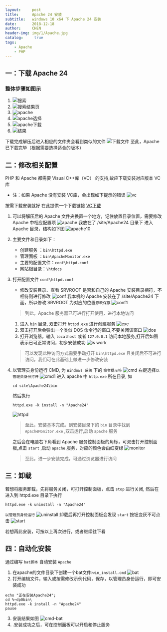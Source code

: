 ```yaml
---
layout:     post
title:      Apache 24 安装
subtitle:   windows 10 x64 下 Apache 24 安装
date:       2018-12-18
author:     CHEN
header-img: img/1/Apache.jpg
catalog: 	 true
tags:
    - Apache
    - PHP
---
```

## 一：下载 Apache 24
### 整体步骤如图示

1. ![搜索](https://ws2.sinaimg.cn/large/006tNbRwgy1fybvmqquovj31ff0u0hdt.jpg)
2. ![搜索结果页](https://ws4.sinaimg.cn/large/006tNbRwgy1fybvt8lqk0j31220u0wpi.jpg)
3. ![apache](https://ws1.sinaimg.cn/large/006tNbRwgy1fybvuazntsj31mw0u0asg.jpg)
4. ![apache选择](https://ws4.sinaimg.cn/large/006tNbRwgy1fybvuy7a8wj31r50u0aoy.jpg)
5. ![apache下载](https://ws2.sinaimg.cn/large/006tNbRwgy1fybvw0rc0vj315o0u04am.jpg)
6. ![结果](https://ws1.sinaimg.cn/large/006tNbRwgy1fybvwq27xqj31ca0u0gsx.jpg)

下载完成解压后进入相应的文件夹会看到类似的文件
![下载文件](https://ws4.sinaimg.cn/large/006tNbRwgy1fybw3a2t0dj310s0d4q58.jpg)
至此，Apache 已下载完毕（根据需要选择适合的版本）

## 二：修改相关配置
PHP 和 Apache 都需要 Visual C++库（VC） 的支持,故应下载安装对应版本 VC 库
- 注：如果 Apache 没有安装 VC库，会出现如下提示的错误
![vc](https://ws1.sinaimg.cn/large/006tNbRwgy1fybwexk847j30bf03r3yz.jpg)

按需下载安装就好
在此提供一个下载链接 [VC下载](https://www.fujieace.com/jingyan/vc11-vc14-vc15.html)

1. 可以将解压后的 Apache 文件夹换置一个地方，记住放置目录位置，需要修改 Apache 中相应配置项
![apache](https://ws3.sinaimg.cn/large/006tNbRwgy1fyc21tww1ej30y20gqt9h.jpg)
我放在了 /site/Apache24 目录下
进入 Apache 目录，结构如下图
![apache10](https://ws3.sinaimg.cn/large/006tNbRwgy1fyc26v8ycdj30xy0oeqde.jpg)
2. 主要文件和目录如下：
   - 创建服务 ：`bin\httpd.exe`
   - 管理面板 ：`bin\ApacheMonitor.exe`
   - 主要的配置文件：`conf\httpd.conf`
   - 网站根目录：`\htdocs`
3. 打开配置文件 `conf\httpd.conf`
   - 修改安装目录、查看 SRVROOT 是否和自己的 Apache 安装目录相符，不相符则进行修改
   ![conf](https://ws3.sinaimg.cn/large/006tNbRwgy1fyc32jp4t5j30xs0ecq7d.jpg)
   我本机的 Apache 安装在了 /site/Apache24 下面，所以修改 SRVROOT 为对应的位置`修改保存`
   ![conf1](https://ws2.sinaimg.cn/large/006tNbRwgy1fyc3avwwx2j30zq0csgpu.jpg)
   > 到此，Apache 服务器已可进行打开使用，进行本地访问
   
   1. 进入 `bin` 目录, 双击打开 `httpd.exe` 进行创建服务
   ![exe](https://ws2.sinaimg.cn/large/006tNbRwgy1fyc3hbovfaj30xy0nsgzc.jpg)
   2. 双击打开后会弹出一个类似 DOS 命令行的窗口,不要关闭该窗口
   ![dos](https://ws1.sinaimg.cn/large/006tNbRwgy1fyc3j50kdoj31i60rygn1.jpg)
   3. 打开浏览器，输入 `localhost` 或者 `127.0.0.1` 访问本地服务,打开后如图表示已可正常访问，初步安装成功
   ![is work](https://ws2.sinaimg.cn/large/006tNbRwly1fyc3mxtmqtj31oe0u04mh.jpg)
   > 可以发现此种访问方式需要手动打开 `bin\httpd.exe` 且关闭后不可进行访问，我们可在此基础上做进一步修改安装

4. 以管理员身份运行 CMD, 为 `Windows 系统` 下的 `命令提示符`
![cmd](https://ws2.sinaimg.cn/large/006tNbRwly1fyc3xplzlnj30fg0jojzb.jpg)
右键选择`以管理员身份打开`
![cmd1](https://ws4.sinaimg.cn/large/006tNbRwgy1fyc3yv06zhj30x80f8dp2.jpg)
   进入 apache 中 `http.exe` 所在目录, 如 
   ```
   cd site\Apache24\bin
   ```
   然后执行
   ```
   httpd.exe -k install -n "Apache24"
   ```
   ![httpd](https://ws4.sinaimg.cn/large/006tNbRwgy1fyc4a3eogij313a0g2die.jpg)
   
   > 至此，安装基本完成。到安装目录下的 `bin` 目录中找到 `ApacheMonitor.exe` ,双击运行,启动 `apache` 服务

    之后会在电脑右下角看到 Apache 服务控制面板的角标，可双击打开控制面板,点击 `start` ,启动 `apache` 服务，对应的颜色会由红变绿
   ![monitor](https://ws4.sinaimg.cn/large/006tNbRwgy1fyc4fw5uuoj30te0j042h.jpg)
    > 至此，进一步安装完成，可通过浏览器进行访问
    
## 三：卸载
若想将服务卸载，先将服务关闭，可打开控制面板，点击 `stop` 进行关闭, 然后在进入到 httpd.exe 目录下执行
```
httpd.exe -k uninstall -n "Apache24"
```
`以管理员身份运行`
![uninstall](https://ws3.sinaimg.cn/large/006tNbRwgy1fyc4tsz6mcj30rm0c2gnz.jpg)
卸载后再打开控制面板会发现 `start` 按钮变灰不可点击
![start](https://ws2.sinaimg.cn/large/006tNbRwgy1fyc4uqltkij30te0ja77z.jpg)

若想再此安装，可按以上再次进行，或者继续往下看

## 四：自动化安装
通过编写 `bat脚本` 自动安装 `Apache`
1. 在apache的文件目录下创建一个bat文件:`win_install.cmd`
![bat](https://ws1.sinaimg.cn/large/006tNbRwgy1fyc5256mhsj30yi0oyk2g.jpg)
2. 打开编辑文件，输入或按需修改示例代码，保存，以管理员身份运行，即可安装成功
```
echo "正在安装Apache24";
cd %~dp0bin\
httpd.exe -k install -n "Apache24"
pause
```
3. 安装结果如图
![cmd-bat](https://ws1.sinaimg.cn/large/006tNbRwgy1fyc54ptrk1j30yk0ho41p.jpg)
4. .安装成功之后，可在控制面板可以开启和停止服务

